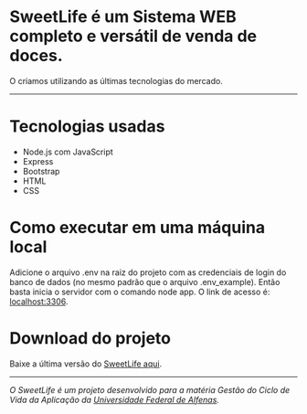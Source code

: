 # SweetLife é um Sistema WEB completo e versátil de venda de doces.
O criamos utilizando as últimas tecnologias do mercado.
***
# Tecnologias usadas
* Node.js com JavaScript
* Express
* Bootstrap
* HTML
* CSS

# Como executar em uma máquina local
Adicione o arquivo .env na raiz do projeto com as credenciais de login do banco de dados (no mesmo padrão que o arquivo .env_example).
Então basta inicia o servidor com o comando node app. O link de acesso é: <localhost:3306>.

# Download do projeto
Baixe a última versão do [SweetLife aqui](https://codeload.github.com/JoaoBianco/sweetLife/zip/refs/heads/main).

***

_O SweetLife é um projeto desenvolvido para a matéria Gestão do Ciclo de Vida da Aplicação da [Universidade Federal de Alfenas](https://www.unifal-mg.edu.br)._